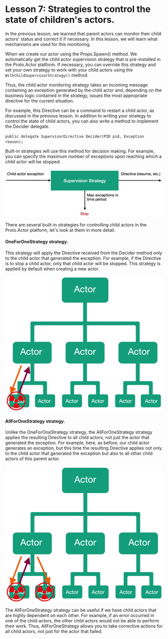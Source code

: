 # Lesson 7: Strategies to control the state of children's actors.

In the previous lesson, we learned that parent actors can monitor their child actors' status and correct it if necessary. In this lesson, we will learn what mechanisms are used for this monitoring. 

When we create our actor using the Props.Spawn() method. We automatically get the child actor supervision strategy that is pre-installed in the Proto.Actor platform. If necessary, you can override this strategy and set your own strategy to work with your child actors using the `WithChildSupervisorStrategy()` method.

Thus, the child actor monitoring strategy takes an incoming message containing an exception generated by the child actor and, depending on the business logic contained in the strategy, issues the most appropriate directive for the current situation.

For example, this Directive can be a command to restart a child actor, as discussed in the previous lesson. In addition to writing your strategy to control the state of child actors, you can also write a method to implement the Decider delegate.

`public delegate SupervisorDirective Decider(PID pid, Exception reason);`

Built-in strategies will use this method for decision making. For example, you can specify the maximum number of exceptions upon reaching which a child actor will be stopped.

![](images/4_7_1.png)

There are several built-in strategies for controlling child actors in the Proto.Actor platform, let's look at them in more detail.

#### OneForOneStrategy strategy.

This strategy will apply the Directive received from the Decider method only to the child actor that generated the exception. For example, if the Directive is to stop a child actor, only that child actor will be stopped. This strategy is applied by default when creating a new actor.

<img src="images/4_7_2.png" style="zoom:50%;" />

#### AllForOneStrategy strategy.

Unlike the OneForOneStrategy strategy, the AllForOneStrategy strategy applies the resulting Directive to all child actors, not just the actor that generated the exception. For example, here, as before, our child actor generates an exception, but this time the resulting Directive applies not only to the child actor that generated the exception but also to all other child actors of this parent actor.

<img src="images/4_7_3.png" style="zoom:50%;" />

The AllForOneStrategy strategy can be useful if we have child actors that are highly dependent on each other. For example, if an error occurred in one of the child actors, the other child actors would not be able to perform their work. Thus, AllForOneStrategy allows you to take corrective actions for all child actors, not just for the actor that failed.